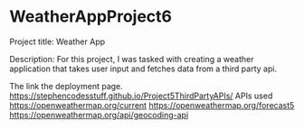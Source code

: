 # WeatherAppProject6

Project title: Weather App

Description: For this project, I was tasked with creating a weather application that takes user input and fetches data from a third party api. 



The link the deployment page. https://stephencodesstuff.github.io/Project5ThirdPartyAPIs/
APIs used
https://openweathermap.org/current
https://openweathermap.org/forecast5
https://openweathermap.org/api/geocoding-api

